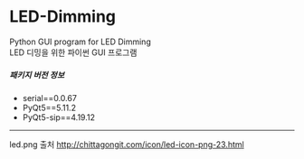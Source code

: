 # LED-Dimming
Python GUI program for LED Dimming  
LED 디밍을 위한 파이썬 GUI 프로그램  

##### 패키지 버전 정보  
* serial==0.0.67  
* PyQt5==5.11.2  
* PyQt5-sip==4.19.12  
------------------
led.png 출처 http://chittagongit.com/icon/led-icon-png-23.html
